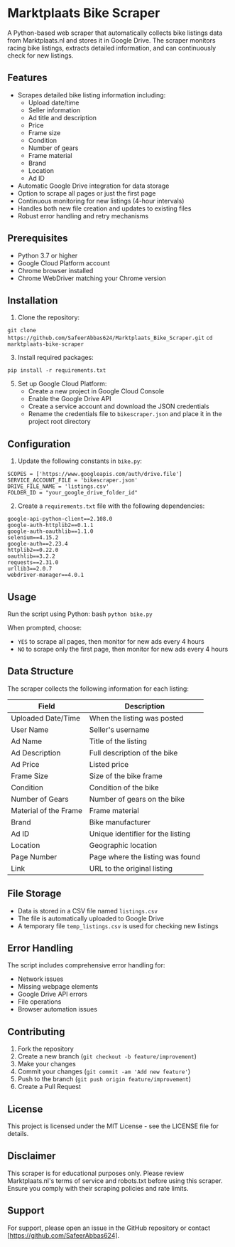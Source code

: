 # Marktplaats Bike Scraper

A Python-based web scraper that automatically collects bike listings data from Marktplaats.nl and stores it in Google Drive. The scraper monitors racing bike listings, extracts detailed information, and can continuously check for new listings.

## Features

- Scrapes detailed bike listing information including:
  - Upload date/time
  - Seller information
  - Ad title and description
  - Price
  - Frame size
  - Condition
  - Number of gears
  - Frame material
  - Brand
  - Location
  - Ad ID
- Automatic Google Drive integration for data storage
- Option to scrape all pages or just the first page
- Continuous monitoring for new listings (4-hour intervals)
- Handles both new file creation and updates to existing files
- Robust error handling and retry mechanisms

## Prerequisites

- Python 3.7 or higher
- Google Cloud Platform account
- Chrome browser installed
- Chrome WebDriver matching your Chrome version

## Installation

1. Clone the repository:
   
```git clone https://github.com/SafeerAbbas624/Marktplaats_Bike_Scraper.git```
```cd marktplaats-bike-scraper```

3. Install required packages:
   
```pip install -r requirements.txt```

5. Set up Google Cloud Platform:
   - Create a new project in Google Cloud Console
   - Enable the Google Drive API
   - Create a service account and download the JSON credentials
   - Rename the credentials file to `bikescraper.json` and place it in the project root directory

## Configuration

1. Update the following constants in `bike.py`:
```
SCOPES = ['https://www.googleapis.com/auth/drive.file']
SERVICE_ACCOUNT_FILE = 'bikescraper.json'
DRIVE_FILE_NAME = 'listings.csv'
FOLDER_ID = "your_google_drive_folder_id"
```
2. Create a `requirements.txt` file with the following dependencies:
```
google-api-python-client==2.108.0
google-auth-httplib2==0.1.1
google-auth-oauthlib==1.1.0
selenium==4.15.2
google-auth==2.23.4
httplib2==0.22.0
oauthlib==3.2.2
requests==2.31.0
urllib3==2.0.7
webdriver-manager==4.0.1
```

## Usage

Run the script using Python:
bash
```python bike.py```

When prompted, choose:
- `YES` to scrape all pages, then monitor for new ads every 4 hours
- `NO` to scrape only the first page, then monitor for new ads every 4 hours

## Data Structure

The scraper collects the following information for each listing:

| Field | Description |
|-------|-------------|
| Uploaded Date/Time | When the listing was posted |
| User Name | Seller's username |
| Ad Name | Title of the listing |
| Ad Description | Full description of the bike |
| Ad Price | Listed price |
| Frame Size | Size of the bike frame |
| Condition | Condition of the bike |
| Number of Gears | Number of gears on the bike |
| Material of the Frame | Frame material |
| Brand | Bike manufacturer |
| Ad ID | Unique identifier for the listing |
| Location | Geographic location |
| Page Number | Page where the listing was found |
| Link | URL to the original listing |

## File Storage

- Data is stored in a CSV file named `listings.csv`
- The file is automatically uploaded to Google Drive
- A temporary file `temp_listings.csv` is used for checking new listings

## Error Handling

The script includes comprehensive error handling for:
- Network issues
- Missing webpage elements
- Google Drive API errors
- File operations
- Browser automation issues

## Contributing

1. Fork the repository
2. Create a new branch (`git checkout -b feature/improvement`)
3. Make your changes
4. Commit your changes (`git commit -am 'Add new feature'`)
5. Push to the branch (`git push origin feature/improvement`)
6. Create a Pull Request

## License

This project is licensed under the MIT License - see the LICENSE file for details.

## Disclaimer

This scraper is for educational purposes only. Please review Marktplaats.nl's terms of service and robots.txt before using this scraper. Ensure you comply with their scraping policies and rate limits.

## Support

For support, please open an issue in the GitHub repository or contact [https://github.com/SafeerAbbas624].


